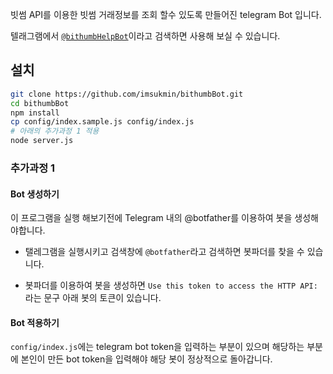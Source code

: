 빗썸 API를 이용한 빗썸 거래정보를 조회 할수 있도록 만들어진 telegram Bot 입니다.

텔래그램에서 [`@bithumbHelpBot`](http://t.me/bithumbHelpBot)이라고 검색하면 사용해 보실 수 있습니다.

## 설치

``` bash
git clone https://github.com/imsukmin/bithumbBot.git
cd bithumbBot
npm install
cp config/index.sample.js config/index.js
# 아래의 추가과정 1 적용
node server.js

```

### 추가과정 1

#### Bot 생성하기

이 프로그램을 실행 해보기전에 Telegram 내의 @botfather를 이용하여 봇을 생성해야합니다.

- 탤레그램을 실행시키고 검색창에 `@botfather`라고 검색하면 봇파더를 찾을 수 있습니다. 

- 봇파더를 이용하여 봇을 생성하면 `Use this token to access the HTTP API:`라는 문구 아래 봇의 토큰이 있습니다.

#### Bot 적용하기

`config/index.js`에는 telegram bot token을 입력하는 부분이 있으며 해당하는 부분에 본인이 만든 bot token을 입력해야 해당 봇이 정상적으로 돌아갑니다.
